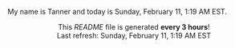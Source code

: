 My name is Tanner and today is Sunday, February 11, 1:19 AM EST.

<p align="center">This <i>README</i> file is generated <b>every 3 hours</b>!</br>Last refresh: Sunday, February 11, 1:19 AM EST<br /></p>
